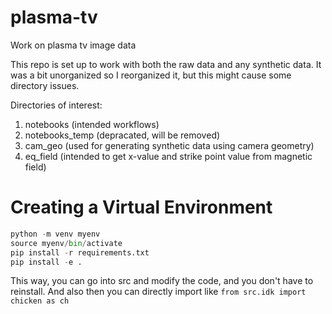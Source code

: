 # plasma-tv
Work on plasma tv image data

This repo is set up to work with both the raw data and any synthetic data. It was a bit unorganized so I reorganized it, but this might cause some directory issues.

Directories of interest:
1. notebooks (intended workflows)
1. notebooks_temp (depracated, will be removed)
1. cam_geo (used for generating synthetic data using camera geometry)
1. eq_field (intended to get x-value and strike point value from magnetic field)

# Creating a Virtual Environment
```python
python -m venv myenv
source myenv/bin/activate
pip install -r requirements.txt
pip install -e .
```

This way, you can go into src and modify the code, and you don't have to reinstall. And also then you can directly import like `from src.idk import chicken as ch`
